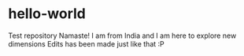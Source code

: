 # hello-world
Test repository
Namaste! 
I am from India and I am here to explore new dimensions
Edits has been made just like that :P 
